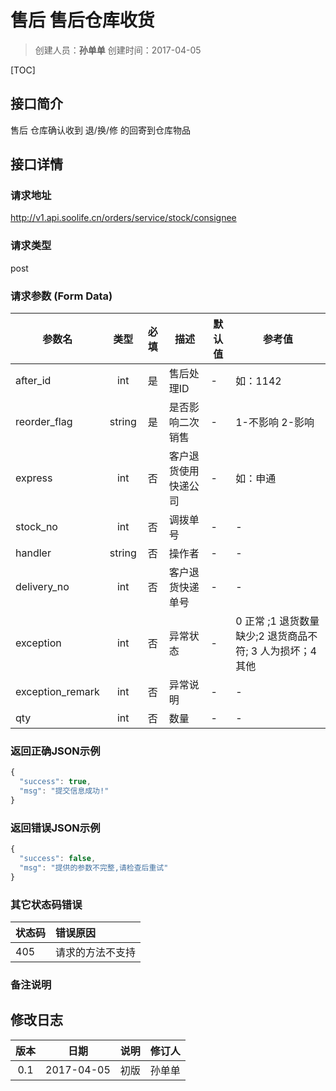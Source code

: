 # 售后  售后仓库收货
>创建人员：**孙单单**
>创建时间：2017-04-05

[TOC]


## 接口简介
售后  仓库确认收到 退/换/修 的回寄到仓库物品

## 接口详情

### 请求地址
http://v1.api.soolife.cn/orders/service/stock/consignee

### 请求类型
post

### 请求参数 (Form Data)
| 参数名 | 类型 | 必填 | 描述 | 默认值 | 参考值 |
| --- | :---: | :---: | --- | --- | --- |
|after_id|int|是|售后处理ID|-|如：1142|
|reorder_flag|string|是|是否影响二次销售|-|1-不影响 2-影响|
|express|int|否|客户退货使用快递公司|-|如：申通|
|stock_no|int|否|调拨单号|-|-|
|handler|string|否|操作者|-|-|
|delivery_no|int|否|客户退货快递单号|-|-|
|exception|int|否|异常状态|-|0 正常 ;1 退货数量缺少;2 退货商品不符; 3 人为损坏；4 其他|
|exception_remark|int|否|异常说明|-|-|
|qty|int|否|数量|-|-|

### 返回正确JSON示例
```javascript
{
  "success": true,
  "msg": "提交信息成功!"
}
```
### 返回错误JSON示例
```javascript
{
  "success": false,
  "msg": "提供的参数不完整,请检查后重试"
}
```

### 其它状态码错误
| 状态码 | 错误原因     |
| :------------- | :------------- |
|405|请求的方法不支持|

### 备注说明


## 修改日志
| 版本   | 日期         | 说明   | 修订人  |
| :----: | :----------: | :---- | :---- |
| 0.1  | 2017-04-05 | 初版   | 孙单单  |